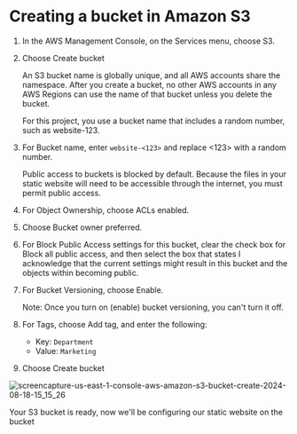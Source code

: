 # Creating a bucket in Amazon S3
1. In the AWS Management Console, on the Services menu, choose S3.
2. Choose Create bucket
   
   An S3 bucket name is globally unique, and all AWS accounts share the namespace. After you create a bucket, no other AWS accounts in any AWS Regions can use the 
   name of that bucket unless you delete the bucket.

   For this project, you use a bucket name that includes a random number, such as website-123.

3. For Bucket name, enter `website-<123>` and replace <123> with a random number.

   Public access to buckets is blocked by default. Because the files in your static website will need to be accessible through the internet, you must permit public 
   access.

4. For Object Ownership, choose ACLs enabled.
5. Choose Bucket owner preferred.
6. For Block Public Access settings for this bucket, clear the check box for Block all public access, and then select the box that states I acknowledge that the 
   current settings might result in this bucket and the objects within becoming public.
7. For Bucket Versioning, choose Enable.
   
   Note: Once you turn on (enable) bucket versioning, you can't turn it off.

8. For Tags, choose Add tag, and enter the following:

   * Key: `Department`
   * Value: `Marketing`

9. Choose Create bucket

![screencapture-us-east-1-console-aws-amazon-s3-bucket-create-2024-08-18-15_15_26](https://github.com/user-attachments/assets/350c4805-4058-4538-96bc-5e99ac1e32c9)



Your S3 bucket is ready, now we'll be configuring our static website on the bucket
      
   
